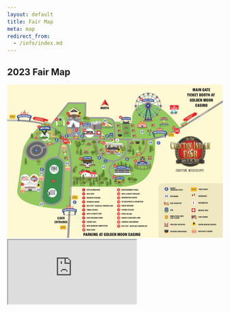 ```yaml
---
layout: default
title: Fair Map
meta: map
redirect_from:
  - /info/index.md
---
```

<section class="diamond-bg7">
    <div class="container">
      <h1 class="display-1 shadow-text lh-1">2023 Fair Map</h1>
      <a href="../assets/pdf/2022 Fairgrounds Map.pdf" target="_blank">
          <img src="../assets/img/fairgrounds-map.webp" class="img-fluid pt-5" alt="Events">
      </a>
      <div class="ratio ratio-16x9 mt-5">
          <iframe src="https://www.google.com/maps/d/embed?mid=1e6Nvl9pSDrBdsh-9WWbGf3-QLdrcyGsm&ehbc=2E312F"></iframe>
      </div>
    </div>
</section>
